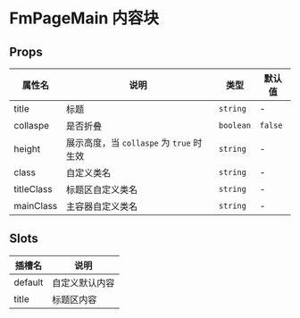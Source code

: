 # FmPageMain 内容块

## Props

| 属性名     | 说明                                     | 类型      | 默认值  |
| ---------- | ---------------------------------------- | --------- | ------- |
| title      | 标题                                     | `string`  | -       |
| collaspe   | 是否折叠                                 | `boolean` | `false` |
| height     | 展示高度，当 `collaspe` 为 `true` 时生效 | `string`  | -       |
| class      | 自定义类名                               | `string`  | -       |
| titleClass | 标题区自定义类名                         | `string`  | -       |
| mainClass  | 主容器自定义类名                         | `string`  | -       |

## Slots

| 插槽名  | 说明           |
| ------- | -------------- |
| default | 自定义默认内容 |
| title   | 标题区内容     |
